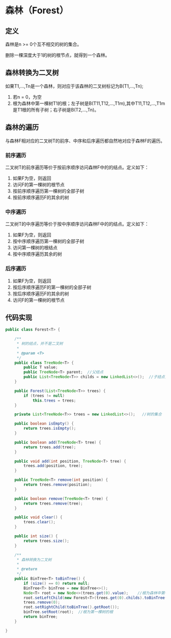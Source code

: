 # 森林（Forest）

## 定义

森林是n >= 0个互不相交的树的集合。

删除一棵深度大于1的树的根节点，就得到一个森林。

## 森林转换为二叉树

如果T1,...,Tn是一个森林，则对应于该森林的二叉树标记为B(T1,...,Tn);
1. 若n = 0，为空
2. 根为森林中第一棵树T1的根；左子树是B(T11,T12,...,T1m),其中T11,T12,...,T1m是T1根的所有子树；右子树是B(T2,...,Tn)。

## 森林的遍历

与森林F相对应的二叉树T的前序、中序和后序遍历都自然地对应于森林F的遍历。

### 前序遍历

二叉树T的前序遍历等价于按前序顺序访问森林F中的的结点。定义如下：

1. 如果F为空，则返回
2. 访问F的第一棵树的根节点
3. 按前序顺序遍历第一棵树的全部子树
4. 按前序顺序遍历F的其余的树

### 中序遍历

二叉树T的中序遍历等价于按中序顺序访问森林F中的的结点。定义如下：

1. 如果F为空，则返回
2. 按中序顺序遍历第一棵树的全部子树
3. 访问第一棵树的根结点
4. 按中序顺序遍历其余的树

### 后序遍历

1. 如果F为空，则返回
2. 按后序顺序遍历F的第一棵树的全部子树
3. 按后序顺序遍历F的其余的树
4. 访问F的第一棵树的根节点

## 代码实现

```java
public class Forest<T> {

    /**
     * 树的结点，并不是二叉树
     *
     * @param <T>
     */
    public class TreeNode<T> {
        public T value;
        public TreeNode<T> parent;  //父结点
        public List<TreeNode<T>> childs = new LinkedList<>();  //子结点，数量不确定
    }

    public Forest(List<TreeNode<T>> trees) {
        if (trees != null)
            this.trees = trees;
    }

    private List<TreeNode<T>> trees = new LinkedList<>();   //树的集合

    public boolean isEmpty() {
        return trees.isEmpty();
    }

    public boolean add(TreeNode<T> tree) {
        return trees.add(tree);
    }

    public void add(int position, TreeNode<T> tree) {
        trees.add(position, tree);
    }

    public TreeNode<T> remove(int position) {
        return trees.remove(position);
    }

    public boolean remove(TreeNode<T> tree) {
        return trees.remove(tree);
    }

    public void clear() {
        trees.clear();
    }

    public int size() {
        return trees.size();
    }

    /**
     * 森林转换为二叉树
     *
     * @return
     */
    public BinTree<T> toBinTree() {
        if (size() == 0) return null;
        BinTree<T> binTree = new BinTree<>();
        Node<T> root = new Node<>(trees.get(0).value);    //根为森林中第一棵树的根
        root.setLeftChild(new Forest<T>(trees.get(0).childs).toBinTree().getRoot());
        trees.remove(0);
        root.setRightChild(toBinTree().getRoot());
        binTree.setRoot(root);  //根为第一棵树的根
        return binTree;
    }

}
```

